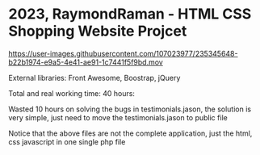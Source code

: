 # 2023, RaymondRaman - HTML CSS Shopping Website Projcet



https://user-images.githubusercontent.com/107023977/235345648-b22b1974-e9a5-4e41-ae91-1c7441f5f9bd.mov



External libraries:
Front Awesome, Boostrap, jQuery

Total and real working time:
40 hours: 

Wasted 10 hours on solving the bugs in testimonials.jason, the solution is very simple, 
just need to move the testimonials.jason to public file


Notice that the above files are not the complete application, just the html, css javascript in one single php file


